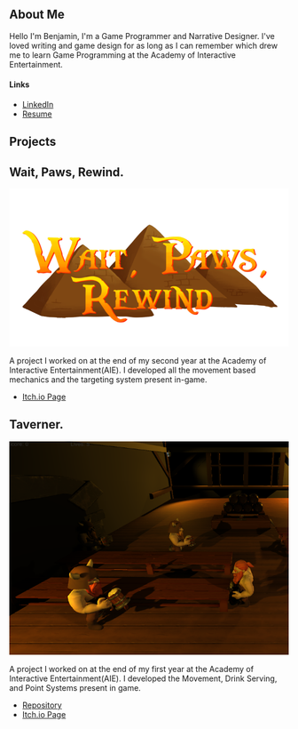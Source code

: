 ## About Me
Hello I'm Benjamin, I'm a Game Programmer and Narrative Designer. I've loved writing and game design for as long as I can remember which drew me to learn Game Programming at the Academy of Interactive Entertainment.


#### Links
* [LinkedIn](https://www.linkedin.com/in/benjamin-brownlie)
* [Resume](https://raww.githubusercontent.com/file:///C:/Users/s208049/Documents/Projects/benbrownlie/Assets/Images/Resume.pdf)

## Projects


## Wait, Paws, Rewind.
![Wait,Paws,Rewind](Assets/Images/waitpawsrewindcover.png)

A project I worked on at the end of my second year at the Academy of Interactive Entertainment(AIE). I developed all the movement based mechanics and the targeting system present in-game.

* [Itch.io Page](https://osirisstudios.itch.io/wait-paws-rewind)

## Taverner.
![Taverner](Assets/Images/unknown.png)


A project I worked on at the end of my first year at the Academy of Interactive Entertainment(AIE). I developed the Movement, Drink Serving, and Point Systems present in game.

* [Repository](https://github.com/CamRobinson1103/Taverner)
* [Itch.io Page](https://lthan.itch.io/taverner)
